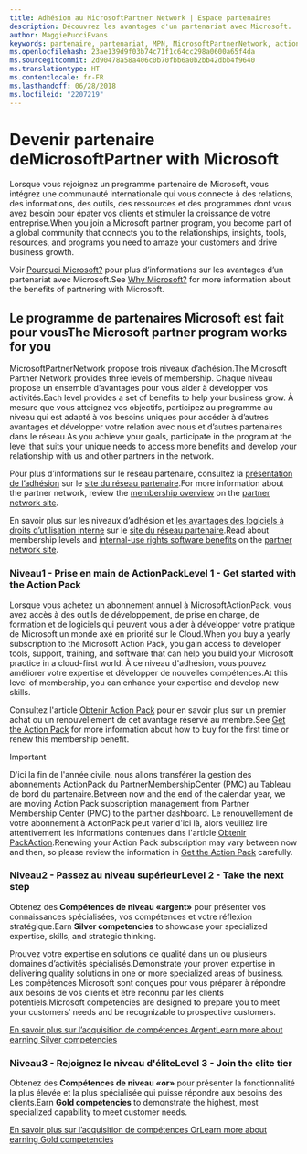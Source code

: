```yaml
---
title: Adhésion au MicrosoftPartner Network | Espace partenaires
description: Découvrez les avantages d'un partenariat avec Microsoft.
author: MaggiePucciEvans
keywords: partenaire, partenariat, MPN, MicrosoftPartnerNetwork, action pack, MAPS, abonnement action pack, avantages, avantages MPN, adhésion, argent, or, compétences
ms.openlocfilehash: 23ae139d9f03b74c71f1c64cc298a0600a65f4da
ms.sourcegitcommit: 2d90478a58a406c0b70fbb6a0b2bb42dbb4f9640
ms.translationtype: HT
ms.contentlocale: fr-FR
ms.lasthandoff: 06/28/2018
ms.locfileid: "2207219"
---
```

# <a name="partner-with-microsoft"></a><span data-ttu-id="5b2bd-104">Devenir partenaire deMicrosoft</span><span class="sxs-lookup"><span data-stu-id="5b2bd-104">Partner with Microsoft</span></span>

<span data-ttu-id="5b2bd-105">Lorsque vous rejoignez un programme partenaire de Microsoft, vous intégrez une communauté internationale qui vous connecte à des relations, des informations, des outils, des ressources et des programmes dont vous avez besoin pour épater vos clients et stimuler la croissance de votre entreprise.</span><span class="sxs-lookup"><span data-stu-id="5b2bd-105">When you join a Microsoft partner program, you become part of a global community that connects you to the relationships, insights, tools, resources, and programs you need to amaze your customers and drive business growth.</span></span> 

<span data-ttu-id="5b2bd-106">Voir [Pourquoi Microsoft?](https://partner.microsoft.com/business-opportunities/why-microsoft) pour plus d’informations sur les avantages d’un partenariat avec Microsoft.</span><span class="sxs-lookup"><span data-stu-id="5b2bd-106">See [Why Microsoft?](https://partner.microsoft.com/business-opportunities/why-microsoft) for more information about the benefits of partnering with Microsoft.</span></span> 


## <a name="the-microsoft-partner-program-works-for-you"></a><span data-ttu-id="5b2bd-107">Le programme de partenaires Microsoft est fait pour vous</span><span class="sxs-lookup"><span data-stu-id="5b2bd-107">The Microsoft partner program works for you</span></span>

<span data-ttu-id="5b2bd-108">MicrosoftPartnerNetwork propose trois niveaux d’adhésion.</span><span class="sxs-lookup"><span data-stu-id="5b2bd-108">The Microsoft Partner Network provides three levels of membership.</span></span> <span data-ttu-id="5b2bd-109">Chaque niveau propose un ensemble d’avantages pour vous aider à développer vos activités.</span><span class="sxs-lookup"><span data-stu-id="5b2bd-109">Each level provides a set of benefits to help your business grow.</span></span> <span data-ttu-id="5b2bd-110">À mesure que vous atteignez vos objectifs, participez au programme au niveau qui est adapté à vos besoins uniques pour accéder à d’autres avantages et développer votre relation avec nous et d’autres partenaires dans le réseau.</span><span class="sxs-lookup"><span data-stu-id="5b2bd-110">As you achieve your goals, participate in the program at the level that suits your unique needs to access more benefits and develop your relationship with us and other partners in the network.</span></span> 

<span data-ttu-id="5b2bd-111">Pour plus d’informations sur le réseau partenaire, consultez la [présentation de l’adhésion](https://partner.microsoft.com/membership) sur le [site du réseau partenaire](https://partner.microsoft.com).</span><span class="sxs-lookup"><span data-stu-id="5b2bd-111">For more information about the partner network, review the [membership overview](https://partner.microsoft.com/membership) on the [partner network site](https://partner.microsoft.com).</span></span> 

<span data-ttu-id="5b2bd-112">En savoir plus sur les niveaux d’adhésion et [les avantages des logiciels à droits d’utilisation interne](https://partner.microsoft.com/membership/internal-use-software) sur le [site du réseau partenaire](https://partner.microsoft.com).</span><span class="sxs-lookup"><span data-stu-id="5b2bd-112">Read about membership levels and [internal-use rights software benefits](https://partner.microsoft.com/membership/internal-use-software) on the [partner network site](https://partner.microsoft.com).</span></span> 

### <a name="level-1---get-started-with-the-action-pack"></a><span data-ttu-id="5b2bd-113">Niveau1 - Prise en main de ActionPack</span><span class="sxs-lookup"><span data-stu-id="5b2bd-113">Level 1 - Get started with the Action Pack</span></span> 

<span data-ttu-id="5b2bd-114">Lorsque vous achetez un abonnement annuel à MicrosoftActionPack, vous avez accès à des outils de développement, de prise en charge, de formation et de logiciels qui peuvent vous aider à développer votre pratique de Microsoft un monde axé en priorité sur le Cloud.</span><span class="sxs-lookup"><span data-stu-id="5b2bd-114">When you buy a yearly subscription to the Microsoft Action Pack, you gain access to developer tools, support, training, and software that can help you build your Microsoft practice in a cloud-first world.</span></span> <span data-ttu-id="5b2bd-115">À ce niveau d'adhésion, vous pouvez améliorer votre expertise et développer de nouvelles compétences.</span><span class="sxs-lookup"><span data-stu-id="5b2bd-115">At this level of membership, you can enhance your expertise and develop new skills.</span></span>

<span data-ttu-id="5b2bd-116">Consultez l'article [Obtenir Action Pack](mpn-get-action-pack.md) pour en savoir plus sur un premier achat ou un renouvellement de cet avantage réservé au membre.</span><span class="sxs-lookup"><span data-stu-id="5b2bd-116">See [Get the Action Pack](mpn-get-action-pack.md) for more information about how to buy for the first time or renew this membership benefit.</span></span>  

>[!IMPORTANT]
><span data-ttu-id="5b2bd-117">D'ici la fin de l'année civile, nous allons transférer la gestion des abonnements ActionPack du PartnerMembershipCenter (PMC) au Tableau de bord du partenaire.</span><span class="sxs-lookup"><span data-stu-id="5b2bd-117">Between now and the end of the calendar year, we are moving Action Pack subscription management from Partner Membership Center (PMC) to the partner dashboard.</span></span> <span data-ttu-id="5b2bd-118">Le renouvellement de votre abonnement à ActionPack peut varier d'ici là, alors veuillez lire attentivement les informations contenues dans l'article [Obtenir PackAction](mpn-get-action-pack.md).</span><span class="sxs-lookup"><span data-stu-id="5b2bd-118">Renewing your Action Pack subscription may vary between now and then, so please review the information in [Get the Action Pack](mpn-get-action-pack.md) carefully.</span></span>  


### <a name="level-2---take-the-next-step"></a><span data-ttu-id="5b2bd-119">Niveau2 - Passez au niveau supérieur</span><span class="sxs-lookup"><span data-stu-id="5b2bd-119">Level 2 - Take the next step</span></span>

<span data-ttu-id="5b2bd-120">Obtenez des **Compétences de niveau «argent»** pour présenter vos connaissances spécialisées, vos compétences et votre réflexion stratégique.</span><span class="sxs-lookup"><span data-stu-id="5b2bd-120">Earn **Silver competencies** to showcase your specialized expertise, skills, and strategic thinking.</span></span> 
    
<span data-ttu-id="5b2bd-121">Prouvez votre expertise en solutions de qualité dans un ou plusieurs domaines d’activités spécialisés.</span><span class="sxs-lookup"><span data-stu-id="5b2bd-121">Demonstrate your proven expertise in delivering quality solutions in one or more specialized areas of business.</span></span> <span data-ttu-id="5b2bd-122">Les compétences Microsoft sont conçues pour vous préparer à répondre aux besoins de vos clients et être reconnu par les clients potentiels.</span><span class="sxs-lookup"><span data-stu-id="5b2bd-122">Microsoft competencies are designed to prepare you to meet your customers’ needs and be recognizable to prospective customers.</span></span> 

[<span data-ttu-id="5b2bd-123">En savoir plus sur l’acquisition de compétences Argent</span><span class="sxs-lookup"><span data-stu-id="5b2bd-123">Learn more about earning Silver competencies</span></span>](https://partner.microsoft.com/membership/competencies)


### <a name="level-3---join-the-elite-tier"></a><span data-ttu-id="5b2bd-124">Niveau3 - Rejoignez le niveau d'élite</span><span class="sxs-lookup"><span data-stu-id="5b2bd-124">Level 3 - Join the elite tier</span></span>

<span data-ttu-id="5b2bd-125">Obtenez des **Compétences de niveau «or»** pour présenter la fonctionnalité la plus élevée et la plus spécialisée qui puisse répondre aux besoins des clients.</span><span class="sxs-lookup"><span data-stu-id="5b2bd-125">Earn **Gold competencies** to demonstrate the highest, most specialized capability to meet customer needs.</span></span> 

[<span data-ttu-id="5b2bd-126">En savoir plus sur l’acquisition de compétences Or</span><span class="sxs-lookup"><span data-stu-id="5b2bd-126">Learn more about earning Gold competencies</span></span>](https://partner.microsoft.com/membership/competencies)

